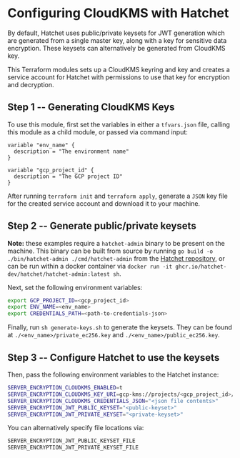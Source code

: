# Configuring CloudKMS with Hatchet

By default, Hatchet uses public/private keysets for JWT generation which are generated from a single master key, along with a key for sensitive data encryption. These keysets can alternatively be generated from CloudKMS key.

This Terraform modules sets up a CloudKMS keyring and key and creates a service account for Hatchet with permissions to use that key for encryption and decryption.

## Step 1 -- Generating CloudKMS Keys

To use this module, first set the variables in either a `tfvars.json` file, calling this module as a child module, or passed via command input:

```
variable "env_name" {
  description = "The environment name"
}

variable "gcp_project_id" {
  description = "The GCP project ID"
}
```

After running `terraform init` and `terraform apply`, generate a `JSON` key file for the created service account and download it to your machine.

## Step 2 -- Generate public/private keysets

**Note:** these examples require a `hatchet-admin` binary to be present on the machine. This binary can be built from source by running `go build -o ./bin/hatchet-admin ./cmd/hatchet-admin` from the [Hatchet repository](https://github.com/hatchet-dev/hatchet), or can be run within a docker container via `docker run -it ghcr.io/hatchet-dev/hatchet/hatchet-admin:latest sh`.

Next, set the following environment variables:

```sh
export GCP_PROJECT_ID=<gcp_project_id>
export ENV_NAME=<env_name>
export CREDENTIALS_PATH=<path-to-credentials-json>
```

Finally, run `sh generate-keys.sh` to generate the keysets. They can be found at `./<env_name>/private_ec256.key` and `./<env_name>/public_ec256.key`.

## Step 3 -- Configure Hatchet to use the keysets

Then, pass the following environment variables to the Hatchet instance:

```sh
SERVER_ENCRYPTION_CLOUDKMS_ENABLED=t
SERVER_ENCRYPTION_CLOUDKMS_KEY_URI=gcp-kms://projects/<gcp_project_id>/locations/global/keyRings/<env_name>/cryptoKeys/<env_name> # TODO: replace gcp_project_id and env_name
SERVER_ENCRYPTION_CLOUDKMS_CREDENTIALS_JSON="<json file contents>"
SERVER_ENCRYPTION_JWT_PUBLIC_KEYSET="<public-keyset>"
SERVER_ENCRYPTION_JWT_PRIVATE_KEYSET="<private-keyset>"
```

You can alternatively specify file locations via:

```sh
SERVER_ENCRYPTION_JWT_PUBLIC_KEYSET_FILE
SERVER_ENCRYPTION_JWT_PRIVATE_KEYSET_FILE
```
